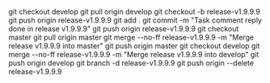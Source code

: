 git checkout develop
git pull origin develop
git checkout -b release-v1.9.9.9
git push origin release-v1.9.9.9
git add .
git commit -m "Task comment reply done in release v1.9.9.9"
git push origin release-v1.9.9.9
git checkout master
git pull origin master
git merge --no-ff release-v1.9.9.9 -m "Merge release v1.9.9.9 into master"
git push origin master
git checkout develop
git merge --no-ff release-v1.9.9.9 -m "Merge release v1.9.9.9 into develop"
git push origin develop
git branch -d release-v1.9.9.9
git push origin --delete release-v1.9.9.9
